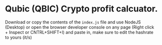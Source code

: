 # Qubic (QBIC) Crypto profit calcuator.

Download or copy the contents of the ```index.js``` file and use NodeJS (Desktop) or open the browser developer console on any page (Right click + Inspect or CNTRL+SHIFT+I) and paste in, make sure to edit the hashrate to yours (it/s)
